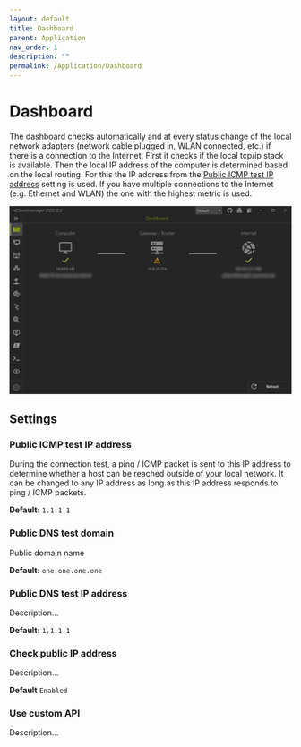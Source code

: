 ```yaml
---
layout: default
title: Dashboard
parent: Application
nav_order: 1
description: ""
permalink: /Application/Dashboard
---
```


# Dashboard
The dashboard checks automatically and at every status change of the local network adapters (network cable plugged in, WLAN connected, etc.) if there is a connection to the Internet. 
First it checks if the local tcp/ip stack is available. Then the local IP address of the computer is determined based on the local routing. For this the IP address from the [Public ICMP test IP address](#public-icmp-test-ip-address) setting is used. If you have multiple connections to the Internet (e.g. Ethernet and WLAN) the one with the highest metric is used.

![Dashboard](01_Dashboard.png)


## Settings

### Public ICMP test IP address
During the connection test, a ping / ICMP packet is sent to this IP address to determine whether a host can be reached outside of your local network. It can be changed to any IP address as long as this IP address responds to ping / ICMP packets.

**Default:** `1.1.1.1`

### Public DNS test domain
Public domain name

**Default:** `one.one.one.one`

### Public DNS test IP address
Description...

**Default:** `1.1.1.1`

### Check public IP address
Description...

**Default** `Enabled`

### Use custom API
Description...
